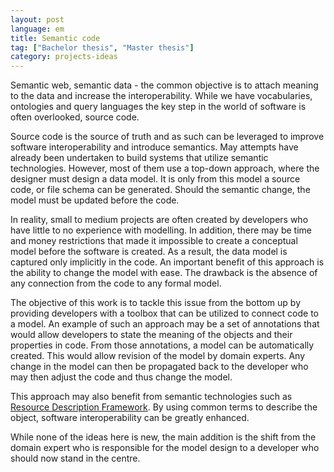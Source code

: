 ```yaml
---
layout: post
language: em
title: Semantic code
tag: ["Bachelor thesis", "Master thesis"]
category: projects-ideas
---
```


Semantic web, semantic data - the common objective is to attach meaning to the data and increase the interoperability.
While we have vocabularies, ontologies and query languages the key step in the world of software is often overlooked, source code.

<!-- more -->

Source code is the source of truth and as such can be leveraged to improve software interoperability and introduce semantics.
May attempts have already been undertaken to build systems that utilize semantic technologies.
However, most of them use a top-down approach, where the designer must design a data model.
It is only from this model a source code, or file schema can be generated.
Should the semantic change, the model must be updated before the code.

In reality, small to medium projects are often created by developers who have little to no experience with modelling.
In addition, there may be time and money restrictions that made it impossible to create a conceptual model before the software is created.
As a result, the data model is captured only implicitly in the code.
An important benefit of this approach is the ability to change the model with ease.
The drawback is the absence of any connection from the code to any formal model.

The objective of this work is to tackle this issue from the bottom up by providing developers with a toolbox that can be utilized to connect code to a model.
An example of such an approach may be a set of annotations that would allow developers to state the meaning of the objects and their properties in code.
From those annotations, a model can be automatically created.
This would allow revision of the model by domain experts.
Any change in the model can then be propagated back to the developer who may then adjust the code and thus change the model.

This approach may also benefit from semantic technologies such as [Resource Description Framework].
By using common terms to describe the object, software interoperability can be greatly enhanced.

While none of the ideas here is new, the main addition is the shift from the domain expert who is responsible for the model design to a developer who should now stand in the centre.

[Resource Description Framework]: <https://www.w3.org/RDF/>
